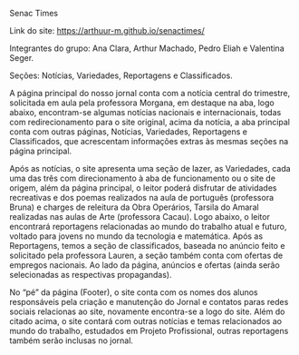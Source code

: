 Senac Times

Link do site: https://arthuur-m.github.io/senactimes/

Integrantes do grupo: Ana Clara, Arthur Machado, Pedro Eliah e Valentina Seger.

Seções: Notícias, Variedades, Reportagens e Classificados.

A página principal do nosso jornal conta com a notícia central do trimestre, solicitada
em aula pela professora Morgana, em destaque na aba, logo abaixo, encontram-se algumas
notícias nacionais e internacionais, todas com redirecionamento para o site original, acima da
notícia, a aba principal conta com outras páginas, Notícias, Variedades, Reportagens e
Classificados, que acrescentam informações extras às mesmas seções na página principal.

Após as notícias, o site apresenta uma seção de lazer, as Variedades, cada uma das três com
direcionamento à aba de funcionamento ou o site de origem, além da página principal, o leitor
poderá disfrutar de atividades recreativas e dos poemas realizados na aula de português
(professora Bruna) e charges de releitura da Obra Operários, Tarsila do Amaral realizadas nas
aulas de Arte (professora Cacau).
Logo abaixo, o leitor encontrará reportagens relacionadas ao mundo do trabalho atual
e futuro, voltado para jovens no mundo da tecnologia e matemática.
Após as Reportagens, temos a seção de classificados, baseada no anúncio feito e
solicitado pela professora Lauren, a seção também conta com ofertas de empregos nacionais.
Ao lado da página, anúncios e ofertas (ainda serão selecionadas as respectivas
propagandas).

No “pé” da página (Footer), o site conta com os nomes dos alunos responsáveis pela
criação e manutenção do Jornal e contatos paras redes sociais relacionas ao site, novamente
encontra-se a logo do site.
Além do citado acima, o site contará com outras notícias e temas relacionados ao
mundo do trabalho, estudados em Projeto Profissional, outras reportagens também serão
inclusas no jornal.
